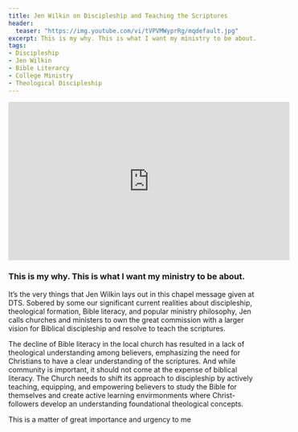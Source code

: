 ```yaml
---
title: Jen Wilkin on Discipleship and Teaching the Scriptures
header:
  teaser: "https://img.youtube.com/vi/tVPVMWyprRg/mqdefault.jpg"
excerpt: This is my why. This is what I want my ministry to be about.
tags:
- Discipleship
- Jen Wilkin
- Bible Literarcy
- College Ministry
- Theological Discipleship
---
```



<iframe width="560" height="315" src="https://www.youtube.com/embed/tVPVMWyprRg?si=k38F6f_z_ZuFySBA" title="YouTube video player" frameborder="0" allow="accelerometer; autoplay; clipboard-write; encrypted-media; gyroscope; picture-in-picture; web-share" allowfullscreen></iframe>

### This is my why. This is what I want my ministry to be about.

It’s the very things that Jen Wilkin lays out in this chapel message given at DTS. Sobered by some our significant current realities about discipleship, theological formation, Bible literacy, and popular ministry philosophy, Jen calls churches and ministers to own the great commission with a larger vision for Biblical discipleship and resolve to teach the scriptures.

The decline of Bible literacy in the local church has resulted in a lack of theological understanding among believers, emphasizing the need for Christians to have a clear understanding of the scriptures. And while community is important, it should not come at the expense of biblical literacy. The Church needs to shift its approach to discipleship by actively teaching, equipping, and empowering believers to study the Bible for themselves and create active learning envirmonments where Christ-followers develop an understanding foundational theological concepts. 

This is a matter of great importance and urgency to me
